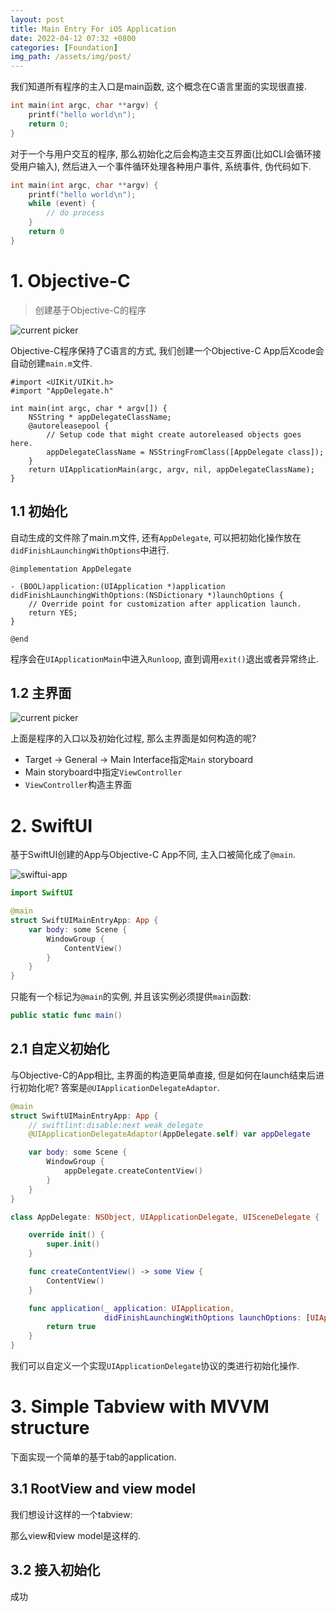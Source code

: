 ```yaml
---
layout: post
title: Main Entry For iOS Application
date: 2022-04-12 07:32 +0800
categories: [Foundation]
img_path: /assets/img/post/
---
```


我们知道所有程序的主入口是main函数, 这个概念在C语言里面的实现很直接.
```c
int main(int argc, char **argv) {
    printf("hello world\n");
    return 0;
}
```
对于一个与用户交互的程序, 那么初始化之后会构造主交互界面(比如CLI会循环接受用户输入), 然后进入一个事件循环处理各种用户事件, 系统事件, 伪代码如下.
```c
int main(int argc, char **argv) {
    printf("hello world\n");
    while (event) {
        // do process
    }
    return 0
}
```
# 1. Objective-C

> 创建基于Objective-C的程序

![current picker](objc-start.gif)

Objective-C程序保持了C语言的方式, 我们创建一个Objective-C App后Xcode会自动创建`main.m`文件.

```objc
#import <UIKit/UIKit.h>
#import "AppDelegate.h"

int main(int argc, char * argv[]) {
    NSString * appDelegateClassName;
    @autoreleasepool {
        // Setup code that might create autoreleased objects goes here.
        appDelegateClassName = NSStringFromClass([AppDelegate class]);
    }
    return UIApplicationMain(argc, argv, nil, appDelegateClassName);
}

```
## 1.1 初始化

自动生成的文件除了main.m文件, 还有`AppDelegate`, 可以把初始化操作放在`didFinishLaunchingWithOptions`中进行.
```objc
@implementation AppDelegate

- (BOOL)application:(UIApplication *)application didFinishLaunchingWithOptions:(NSDictionary *)launchOptions {
    // Override point for customization after application launch.
    return YES;
}

@end

```

程序会在`UIApplicationMain`中进入`Runloop`, 直到调用`exit()`退出或者异常终止.

## 1.2 主界面

 ![current picker](objc-main-screen.jpg)

上面是程序的入口以及初始化过程, 那么主界面是如何构造的呢?
- Target -> General -> Main Interface指定`Main` storyboard
- Main storyboard中指定`ViewController`
- `ViewController`构造主界面

# 2. SwiftUI

基于SwiftUI创建的App与Objective-C App不同, 主入口被简化成了`@main`.

![swiftui-app](swiftui-start.gif)

```swift
import SwiftUI

@main
struct SwiftUIMainEntryApp: App {
    var body: some Scene {
        WindowGroup {
            ContentView()
        }
    }
}

```
只能有一个标记为`@main`的实例, 并且该实例必须提供`main`函数:
```swift
public static func main()
```
## 2.1 自定义初始化

与Objective-C的App相比, 主界面的构造更简单直接, 但是如何在launch结束后进行初始化呢? 答案是`@UIApplicationDelegateAdaptor`.

```swift
@main
struct SwiftUIMainEntryApp: App {
    // swiftlint:disable:next weak_delegate
    @UIApplicationDelegateAdaptor(AppDelegate.self) var appDelegate

    var body: some Scene {
        WindowGroup {
            appDelegate.createContentView()
        }
    }
}

class AppDelegate: NSObject, UIApplicationDelegate, UISceneDelegate {

    override init() {
        super.init()
    }

    func createContentView() -> some View {
        ContentView()
    }

    func application(_ application: UIApplication,
                     didFinishLaunchingWithOptions launchOptions: [UIApplication.LaunchOptionsKey: Any]? = nil) -> Bool {
        return true
    }
}

```
我们可以自定义一个实现`UIApplicationDelegate`协议的类进行初始化操作.

# 3. Simple Tabview with MVVM structure
下面实现一个简单的基于tab的application.

## 3.1 RootView and view model

我们想设计这样的一个tabview:

那么view和view model是这样的.

## 3.2 接入初始化

成功

